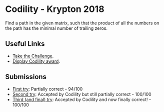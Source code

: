 # Codility - Krypton 2018

Find a path in the given matrix, such that the product of all the numbers on the path has the minimal number of trailing zeros.

## Useful Links
- [Take the Challenge](https://app.codility.com/programmers/challenges/krypton2018/).
- [Display Codility award](https://app.codility.com/cert/view/certHRVNYH-4SEWDMU8MGJPDYN9/).

## Submissions
- [First try](https://app.codility.com/cert/view/cert8DRCWJ-BP7TEZS4WEPWNWGB/details/): Partially correct - 94/100
- [Second try](https://app.codility.com/cert/view/certHRVNYH-4SEWDMU8MGJPDYN9/details/): Accepted by Codility but still partially correct - 100/100
- [Third (and final) try](https://app.codility.com/demo/results/trainingD7HQAH-2F5/): Accepted by Codility and now finally correct! - 100/100